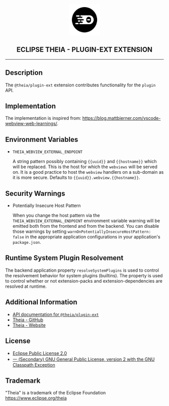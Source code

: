 <div align='center'>

<br />

<img src='https://raw.githubusercontent.com/eclipse-theia/theia/master/logo/theia.svg?sanitize=true' alt='theia-ext-logo' width='100px' />

<h2>ECLIPSE THEIA - PLUGIN-EXT EXTENSION</h2>

<hr />

</div>

## Description

The `@theia/plugin-ext` extension contributes functionality for the `plugin` API.

## Implementation

The implementation is inspired from: https://blog.mattbierner.com/vscode-webview-web-learnings/.

## Environment Variables

- `THEIA_WEBVIEW_EXTERNAL_ENDPOINT`

  A string pattern possibly containing `{{uuid}}` and `{{hostname}}` which will be replaced. This is the host for which the `webviews` will be served on.
  It is a good practice to host the `webview` handlers on a sub-domain as it is more secure.
  Defaults to `{{uuid}}.webview.{{hostname}}`.

## Security Warnings

- Potentially Insecure Host Pattern

  When you change the host pattern via the `THEIA_WEBVIEW_EXTERNAL_ENDPOINT` environment variable warning will be emitted both from the frontend and from the backend.
  You can disable those warnings by setting `warnOnPotentiallyInsecureHostPattern: false` in the appropriate application configurations in your application's `package.json`.

## Runtime System Plugin Resolvement

The backend application property `resolveSystemPlugins` is used to control the resolvement behavior for system plugins (builtins).
The property is used to control whether or not extension-packs and extension-dependencies are resolved at runtime.

## Additional Information

- [API documentation for `@theia/plugin-ext`](https://eclipse-theia.github.io/theia/docs/next/modules/plugin_ext.html)
- [Theia - GitHub](https://github.com/eclipse-theia/theia)
- [Theia - Website](https://theia-ide.org/)

## License

- [Eclipse Public License 2.0](http://www.eclipse.org/legal/epl-2.0/)
- [一 (Secondary) GNU General Public License, version 2 with the GNU Classpath Exception](https://projects.eclipse.org/license/secondary-gpl-2.0-cp)

## Trademark
"Theia" is a trademark of the Eclipse Foundation
https://www.eclipse.org/theia
